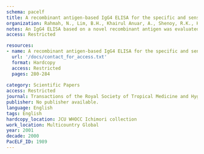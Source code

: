 ```yaml
---
schema: pacelf
title: A recombinant antigen-based IgG4 ELISA for the specific and sensitive detection of Brugia malayi infection
organization: Rahmah, N., Lim, B.H., Khairul Anuar, A., Shenoy, R.K., Kumaraswami, V., Lokman Hakim, S., Chotechuang, P., Kanjanopas, K., Ramachandran, C.P.
notes: An IgG4 ELISA based on a novel recombinant antigen was evaluated for detection of Brugia malayi infection, using 2487 sera from various institutions  2031 samples from Universiti Sains Malaysia, 276 blinded sera from 2 other institutions in Malaysia, 140 blinded sera from India and 40 blinded sera from Thailand. These sera were from various groups of individuals, i.e., microfilaraemics, chronic patients, endemic normals, non-endemic normals and individuals with other parasitic and bacterial infections. Based on a cut-off optical density reading of 0·300, the IgG4 ELISA demonstrated specificity rates of 95·6-100%, sensitivity rates of 96-100%, positive predictive values of 75-100% and negative predictive values of 98·9-100%. These evaluation studies demonstrated the high specificity and sensitivity of this test for the detection of active B. malayi infection. Thus, the IgG4 ELISA would be very useful as a tool in diagnosis and in elimination programmes for brugian filariasis.
access: Restricted

resources:
- name: A recombinant antigen-based IgG4 ELISA for the specific and sensitive detection of Brugia malayi infection
  url: '/docs/contact_for_access.txt'
  format: Hardcopy
  access: Restricted
  pages: 280-284
 
category: Scientific Papers
access: Restricted
journal: Transactions of the Royal Society of Tropical Medicine and Hygiene
publisher: No publisher available. 
language: English 
tags: English 
hardcopy_location: JCU WHOCC Ichimori collection
work_location: Multicountry Global
year: 2001
decade: 2000
PacELF_ID: 1989
---
```

